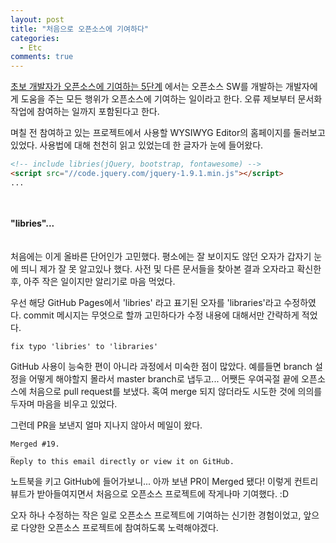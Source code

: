 ```yaml
---
layout: post
title: "처음으로 오픈소스에 기여하다"
categories:
  - Etc
comments: true
---
```


[초보 개발자가 오픈소스에 기여하는 5단계](http://www.bloter.net/archives/197960) 에서는 오픈소스 SW를 개발하는 개발자에게 도움을 주는 모든 행위가 오픈소스에 기여하는 일이라고 한다. 오류 제보부터 문서화 작업에 참여하는 일까지 포함된다고 한다.

며칠 전 참여하고 있는 프로젝트에서 사용할 WYSIWYG Editor의 홈페이지를 둘러보고 있었다. 사용법에 대해 천천히 읽고 있었는데 한 글자가 눈에 들어왔다.

```html
<!-- include libries(jQuery, bootstrap, fontawesome) -->
<script src="//code.jquery.com/jquery-1.9.1.min.js"></script>
...
```
　  

**"libries"...**  
　

처음에는 이게 올바른 단어인가 고민했다. 평소에는 잘 보이지도 않던 오자가 갑자기 눈에 띄니 제가 잘 못 알고있나 했다. 사전 및 다른 문서들을 찾아본 결과 오자라고 확신한 후, 아주 작은 일이지만 알리기로 마음 먹었다.

우선 해당 GitHub Pages에서 'libries' 라고 표기된 오자를 'libraries'라고 수정하였다. commit 메시지는 무엇으로 할까 고민하다가 수정 내용에 대해서만 간략하게 적었다.

```
fix typo 'libries' to 'libraries'
```

GitHub 사용이 능숙한 편이 아니라 과정에서 미숙한 점이 많았다. 예를들면 branch 설정을 어떻게 해야할지 몰라서 master branch로 냅두고... 어쨋든 우여곡절 끝에 오픈소스에 처음으로 pull request를 보냈다. 혹여 merge 되지 않더라도 시도한 것에 의의를 두자며 마음을 비우고 있었다.

그런데 PR을 보낸지 얼마 지나지 않아서 메일이 왔다.

```
Merged #19.
_
Reply to this email directly or view it on GitHub.
```

노트북을 키고 GitHub에 들어가보니... 아까 보낸 PR이 Merged 됐다! 이렇게 컨트리뷰트가 받아들여지면서 처음으로 오픈소스 프로젝트에 작게나마 기여했다. :D

오자 하나 수정하는 작은 일로 오픈소스 프로젝트에 기여하는 신기한 경험이었고, 앞으로 다양한 오픈소스 프로젝트에 참여하도록 노력해야겠다.

